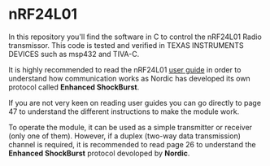 # nRF24L01
In this repository you'll find the software in C to control the nRF24L01 Radio transmissor. This code is tested and verified in TEXAS INSTRUMENTS DEVICES such as msp432 and TIVA-C.

It is highly recommended to read the nRF24L01 [user guide](https://www.sparkfun.com/datasheets/Components/SMD/nRF24L01Pluss_Preliminary_Product_Specification_v1_0.pdf) in order to understand how communication works as Nordic has developed its own protocol called **Enhanced ShockBurst**.

If you are not very keen on reading user guides you can go directly to page 47 to understand the different instructions to make the module work.

To operate the module, it can be used as a simple transmitter or receiver (only one of them). However, if a duplex (two-way  data transmission) channel is required, it is recommended to read page 26 to understand the **Enhanced ShockBurst** protocol devoloped by **Nordic**.
